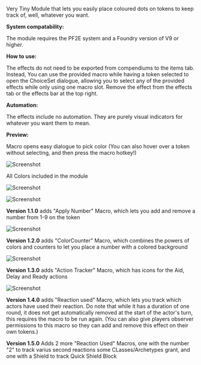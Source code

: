 Very Tiny Module that lets you easily place coloured dots on tokens to keep track of, well, whatever you want.

**System compatability:**

The module requires the PF2E system and a Foundry version of V9 or higher.

**How to use:**

The effects do not need to be exported from compendiums to the items tab. 
Instead, You can use the provided macro while having a token selected to open the ChoiceSet dialogue, allowing you to select any of the provided effects while only using one macro slot. Remove the effect from the effects tab or the effects bar at the top right.

**Automation:**

The effects include no automation. They are purely visual indicators for whatever you want them to mean.

**Preview:**

Macro opens easy dialogue to pick color (You can also hover over a token without selecting, and then press the macro hotkey!)

![Screenshot](https://gitlab.com/InfamousSky/pf2e-color-effects/-/raw/main/documentation/Apply%20Color.PNG)




All Colors included in the module

![Screenshot](https://gitlab.com/InfamousSky/pf2e-color-effects/-/raw/main/documentation/Apply%20Color%202.PNG)




![Screenshot](https://gitlab.com/InfamousSky/pf2e-color-effects/-/raw/main/documentation/apply%20color.gif)

**Version 1.1.0**
adds "Apply Number" Macro, which lets you add and remove a number from 1-9 on the token

![Screenshot](https://gitlab.com/InfamousSky/pf2e-color-effects/-/raw/main/documentation/Counter.gif)

**Version 1.2.0**
adds "ColorCounter" Macro, which combines the powers of colors and counters to let you place a number with a colored background

![Screenshot](https://gitlab.com/InfamousSky/pf2e-color-effects/-/raw/main/documentation/ColorCounter.gif)

**Version 1.3.0**
adds "Action Tracker" Macro, which has icons for the Aid, Delay and Ready actions

![Screenshot](https://gitlab.com/InfamousSky/pf2e-color-effects/-/raw/main/documentation/ActionEffects.gif)

**Version 1.4.0**
adds "Reaction used" Macro, which lets you track which actors have used their reaction. Do note that while it has a duration of one round, it does not get automatically removed at the start of the actor's turn, this requires the macro to be run again. (You can also give players observer permissions to this macro so they can add and remove this effect on their own tokens.)

**Version 1.5.0** Adds 2 more "Reaction Used" Macros, one with the number "2" to track varius second reactions some CLasses/Archetypes grant, and one with a Shield to track Quick Shield Block
